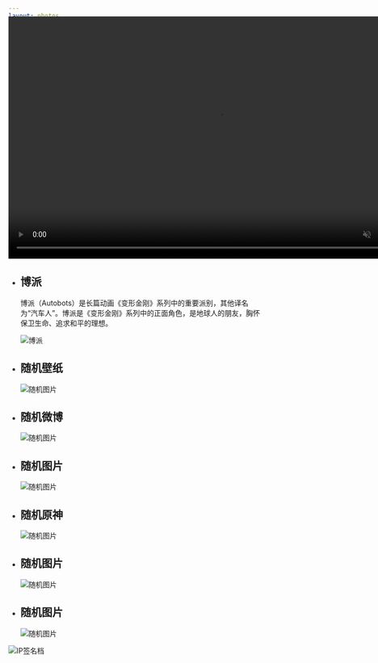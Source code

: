 ```yaml
---
layout: photos
title: "相册"
date: 2017-10-03 10:48:33
description: ""
aplayer: true
fixed: false
---
```

<div class="content">
    <!-- 视频 -->
    <div class="vidage" style="margin-top: -110px;" align=center>
        <video class="vidage-video" width="830" height="480" preload="metadata" loop autoplay muted>
            <source src="/photos/photos/bg.webm" type="video/webm">
            <source src="/photos/photos/bg.mp4" type="video/mp4">
        </video>
    </div>
    <!-- 图片 -->
    <div class="iw_wrapper">
        <!-- 动态加载本地图片 -->
        <ul class="iw_thumbs" id="iw_thumbs">
            <li>
                <div><h2>博派</h2><p>博派（Autobots）是长篇动画《变形金刚》系列中的重要派别，其他译名为“汽车人”。博派是《变形金刚》系列中的正面角色，是地球人的朋友，胸怀保卫生命、追求和平的理想。</p></div>
                <img src="/photos/photos/20200625140704.jpg" alt="博派"/>
            </li>
        </ul>
        <!-- 随机图片API -->
        <ul>
            <li>
                <div><h2>随机壁纸</h2><p id="txtsjtp1"></p></div>
                <img src="https://picapi.pai.al/api/scenery.php" alt="随机图片">
            </li>
            <li>
                <div><h2>随机微博</h2><p id="txtsjtp2"></p></div>
                <img src="https://v2.xxapi.cn/api/randomAcgPic?type=wap&return=302" alt="随机图片">
            </li>
            <li>
                <div><h2>随机图片</h2><p id="txtsjtp2"></p></div>
                <!-- <img src="https://3650000.xyz/api/?type=img" alt="随机图片"> -->
                <img src="https://picapi.pai.al/api/Therealworld2.php" alt="随机图片">
            </li>
            <li>
                <div><h2>随机原神</h2><p id="txtsjtp3"></p></div>
                <img src="https://api.r10086.com/樱道随机图片api接口.php?自适应图片系列=原神" alt="随机图片">
            </li>
            <li>
                <div><h2>随机图片</h2><p id="txtsjtp4"></p></div>
                <img src="https://api.mtyqx.cn/xjjapi/random.php" alt="随机图片">
            </li>
            <li>
                <div><h2>随机图片</h2><p id="txtsjtp5"></p></div>
                <img src="https://imgapi.cn/api.php" alt="随机图片">
            </li>
        </ul>
    </div>
    <div>
        <img src="https://api.btstu.cn/netcard/api.php" alt="IP签名档">
    </div>
</div>


<!-- 加载图片 -->
<script type="text/javascript" src="/js/ypn.js/jquery.min.js"></script>
<script type="text/javascript" src="/js/ypn.js/load-image.js"></script>